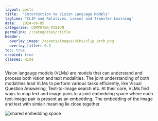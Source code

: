 ```yaml
---
layout: posts
title:  "Intorduction to Vision Language Models"
tagline: "CLIP and Relatives, Losses and Transfer Learning"
date:   2024-09-05
categories: COMPUTER-VISION
permalink: /:categories/:title
header:
  overlay_image: /assets/images/VLMs/clip_arch.png
  overlay_filter: 0.3
toc: true
created: true
classes: wide
---
```


Vision langauge models (VLMs) are models that can understand and process both vision and text modalities. The joint understanding of both modalities lead VLMs to perform various tasks efficiently, like Visual Question Answering, Text-to-Image search etc.
At their core, VLMs find ways to map text and image pairs to a joint embedding space where each text-image pair is present as an embedding. The embedding of the image and text with simialr meaning lie close together. 

![shared embedding space](https://blog.dataiku.com/hs-fs/hubfs/Screenshot%202022-12-30%20at%2013.43.35.png?width=600&height=301&name=Screenshot%202022-12-30%20at%2013.43.35.png)

